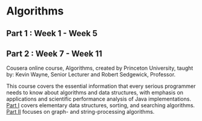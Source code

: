 # Algorithms

## Part 1 : Week 1 - Week 5
## Part 2 : Week 7 - Week 11

Cousera online course, Algorithms, created by Princeton University, taught by: Kevin Wayne, Senior Lecturer and Robert Sedgewick, Professor.

This course covers the essential information that every serious programmer needs to know about algorithms and data structures, with emphasis on applications and scientific performance analysis of Java implementations. [Part I](https://www.coursera.org/learn/algorithms-part1) covers elementary data structures, sorting, and searching algorithms. [Part II](https://www.coursera.org/learn/algorithms-part2) focuses on graph- and string-processing algorithms.
